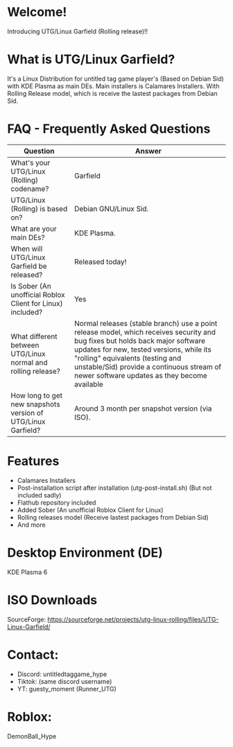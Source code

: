 # Welcome!
Introducing UTG/Linux Garfield (Rolling release)!!

# What is UTG/Linux Garfield?
It's a Linux Distribution for untitled tag game player's (Based on Debian Sid) with KDE Plasma as main DEs. Main installers is Calamares Installers. With Rolling Release model, which is receive the lastest packages from Debian Sid.

# FAQ - Frequently Asked Questions
| **Question** | **Answer** |
|--------------|------------|
| What's your UTG/Linux (Rolling) codename? | Garfield |
| UTG/Linux (Rolling) is based on? | Debian GNU/Linux Sid. |
| What are your main DEs? | KDE Plasma. |
| When will UTG/Linux Garfield be released? | Released today! |
| Is Sober (An unofficial Roblox Client for Linux) included? | Yes |
| What different between UTG/Linux normal and rolling release? | Normal releases (stable branch) use a point release model, which receives security and bug fixes but holds back major software updates for new, tested versions, while its "rolling" equivalents (testing and unstable/Sid) provide a continuous stream of newer software updates as they become available |
| How long to get new snapshots version of UTG/Linux Garfield? | Around 3 month per snapshot version (via ISO). |

# Features
- Calamares Installers
- Post-installation script after installation (utg-post-install.sh) (But not included sadly)
- Flathub repository included
- Added Sober (An unofficial Roblox Client for Linux)
- Rolling releases model (Receive lastest packages from Debian Sid)
- And more

# Desktop Environment (DE)
KDE Plasma 6

# ISO Downloads
SourceForge: https://sourceforge.net/projects/utg-linux-rolling/files/UTG-Linux-Garfield/

# Contact:
- Discord: untitledtaggame_hype
- Tiktok: (same discord username)
- YT: guesty_moment (Runner_UTG)

# Roblox:
DemonBall_Hype
